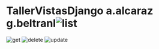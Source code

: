 # TallerVistasDjango a.alcaraz g.beltranl![list](https://user-images.githubusercontent.com/69651487/131238648-3ad5a2bf-9322-4ba5-8733-8850d4b3b3a0.PNG)
![get](https://user-images.githubusercontent.com/69651487/131238650-87d73553-fe1d-4e2c-b674-8795ec84788a.PNG)
![delete](https://user-images.githubusercontent.com/69651487/131238653-2e25a5e8-8842-4dde-a7e4-ac9b26b1c4fa.PNG)
![update](https://user-images.githubusercontent.com/69651487/131238654-2a989ed4-8ed7-484c-b6b1-b44904a777f1.PNG)
